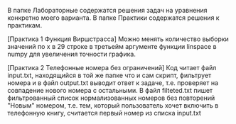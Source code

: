 В папке Лабораторные содержатся решения задач на уравнения конкретно моего варианта.
В папке Практики содержатся решения к практикам.

[Практика 1 Функция Виршстрасса]
Можно менять количество выборки значений по x в 29 строке в третьейм аргументе функции linspace в numpy для увеличения точности графика.

[Практика 2 Телефонные номера без ограничений]
Код читает файл input.txt, находящийся в той же папке что и сам скрипт, фильтрует номера и в файл output.txt выводит ответ к задаче,
т.е. проверяет на совпадение нового номера с остальными.
В файл filteted.txt пишет фильтрованный список нормализованных номеров без повторений
"Новым" номером, т.е. тем, который пользователь хочет включить в телефонную книгу, считается первый номер из списка input.txt
